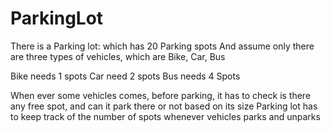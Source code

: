 # ParkingLot
There is a Parking lot: which has 20 Parking spots
And assume only there are three types of vehicles, which are Bike, Car, Bus

Bike needs 1 spots
Car need 2 spots
Bus needs 4 Spots

When ever some vehicles comes, before parking, it has to check is there any free spot, and can it park there or not based on its size
Parking lot has to keep track of the number of spots whenever vehicles parks and unparks
